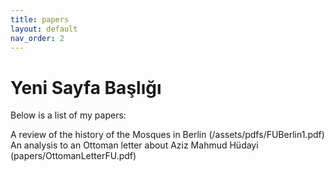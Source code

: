 ```yaml
---
title: papers
layout: default
nav_order: 2
---
```


# Yeni Sayfa Başlığı


Below is a list of my papers:

A review of the history of the Mosques in Berlin  (/assets/pdfs/FUBerlin1.pdf)
An analysis to an Ottoman letter about Aziz Mahmud Hüdayi (papers/OttomanLetterFU.pdf)

